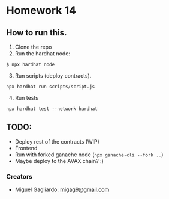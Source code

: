 # Homework 14

## How to run this.

1. Clone the repo
2. Run the hardhat node:
```
$ npx hardhat node
```
3. Run scripts (deploy contracts).
```
npx hardhat run scripts/script.js 
```
4. Run tests
```
npx hardhat test --network hardhat
```

## TODO:
* Deploy rest of the contracts (WIP)
* Frontend
* Run with forked ganache node (`npx ganache-cli --fork ..`)
* Maybe deploy to the AVAX chain? :) 

### Creators
* Miguel Gagliardo: <migag9@gmail.com>
